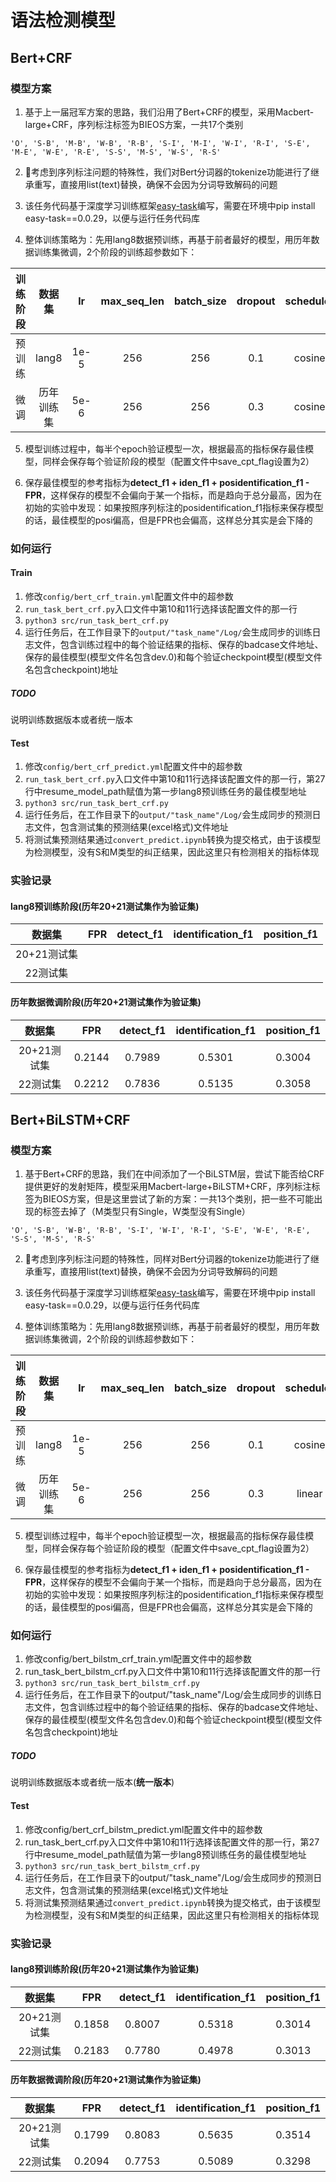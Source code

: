 # 语法检测模型
## Bert+CRF
### 模型方案
1. 基于上一届冠军方案的思路，我们沿用了Bert+CRF的模型，采用Macbert-large+CRF，序列标注标签为BIEOS方案，一共17个类别

`'O', 'S-B', 'M-B', 'W-B', 'R-B', 'S-I', 'M-I', 'W-I', 'R-I', 'S-E', 'M-E', 'W-E', 'R-E', 'S-S', 'M-S', 'W-S', 'R-S'`

2. 考虑到序列标注问题的特殊性，我们对Bert分词器的tokenize功能进行了继承重写，直接用list(text)替换，确保不会因为分词导致解码的问题

3. 该任务代码基于深度学习训练框架[easy-task](https://github.com/AI-confused/easy_task)编写，需要在环境中pip install easy-task==0.0.29，以便与运行任务代码库

4. 整体训练策略为：先用lang8数据预训练，再基于前者最好的模型，用历年数据训练集微调，2个阶段的训练超参数如下：

| 训练阶段| 数据集  | lr     |max_seq_len|batch_size|dropout|scheduler|warmup|epoch|GPU卡数|梯度累积|seed|
|:-------:|:-------:|:-----:|:-------:|:--------:|:------:|:-----:|:--------:|:-----:|:--------:|:--------:|:--------:|
|预训练| lang8   |  1e-5  |256        |256       |0.1    |   cosine|0.0|10   |8|1|99|
|微调| 历年训练集|     5e-6   |256|256|0.3|cosine|0.0|10|8|1|99|

5. 模型训练过程中，每半个epoch验证模型一次，根据最高的指标保存最佳模型，同样会保存每个验证阶段的模型（配置文件中save_cpt_flag设置为2）

6. 保存最佳模型的参考指标为**detect_f1 + iden_f1 + posidentification_f1 - FPR**，这样保存的模型不会偏向于某一个指标，而是趋向于总分最高，因为在初始的实验中发现：如果按照序列标注的posidentification_f1指标来保存模型的话，最佳模型的posi偏高，但是FPR也会偏高，这样总分其实是会下降的

### 如何运行
#### Train
1. 修改`config/bert_crf_train.yml`配置文件中的超参数
2. `run_task_bert_crf.py`入口文件中第10和11行选择该配置文件的那一行
3. `python3 src/run_task_bert_crf.py`
4. 运行任务后，在工作目录下的`output/"task_name"/Log/`会生成同步的训练日志文件，包含训练过程中的每个验证结果的指标、保存的badcase文件地址、保存的最佳模型(模型文件名包含dev.0)和每个验证checkpoint模型(模型文件名包含checkpoint)地址
##### **TODO**
说明训练数据版本或者统一版本
#### Test
1. 修改`config/bert_crf_predict.yml`配置文件中的超参数
2. `run_task_bert_crf.py`入口文件中第10和11行选择该配置文件的那一行，第27行中resume_model_path赋值为第一步lang8预训练任务的最佳模型地址
3. `python3 src/run_task_bert_crf.py`
4. 运行任务后，在工作目录下的`output/"task_name"/Log/`会生成同步的预测日志文件，包含测试集的预测结果(excel格式)文件地址
5. 将测试集预测结果通过`convert_predict.ipynb`转换为提交格式，由于该模型为检测模型，没有S和M类型的纠正结果，因此这里只有检测相关的指标体现
### 实验记录
#### lang8预训练阶段(历年20+21测试集作为验证集)
|数据集|  FPR |   detect_f1 |   identification_f1 |   position_f1 |
|:---:|:---:|:---:|:---:|:---:|
|20+21测试集|||||
|22测试集|||||
#### 历年数据微调阶段(历年20+21测试集作为验证集)
|数据集|  FPR |   detect_f1 |   identification_f1 |   position_f1 |
|:---:|:---:|:---:|:---:|:---:|
|20+21测试集|0.2144|0.7989|0.5301|0.3004|
|22测试集|0.2212|0.7836|0.5135|0.3058|
## Bert+BiLSTM+CRF
### 模型方案
1. 基于Bert+CRF的思路，我们在中间添加了一个BiLSTM层，尝试下能否给CRF提供更好的发射矩阵，模型采用Macbert-large+BiLSTM+CRF，序列标注标签为BIEOS方案，但是这里尝试了新的方案：一共13个类别，把一些不可能出现的标签去掉了（M类型只有Single，W类型没有Single）

`'O', 'S-B', 'W-B', 'R-B', 'S-I', 'W-I', 'R-I', 'S-E', 'W-E', 'R-E', 'S-S', 'M-S', 'R-S'`

2. 考虑到序列标注问题的特殊性，同样对Bert分词器的tokenize功能进行了继承重写，直接用list(text)替换，确保不会因为分词导致解码的问题

3. 该任务代码基于深度学习训练框架[easy-task](https://github.com/AI-confused/easy_task)编写，需要在环境中pip install easy-task==0.0.29，以便与运行任务代码库

4. 整体训练策略为：先用lang8数据预训练，再基于前者最好的模型，用历年数据训练集微调，2个阶段的训练超参数如下：

| 训练阶段| 数据集  | lr     |max_seq_len|batch_size|dropout|scheduler|warmup|epoch|GPU卡数|梯度累积|seed|
|:-------:|:-------:|:-----:|:-----:|:-------:|:--------:|:------:|:-----:|:--------:|:-----:|:--------:|:--------:|
|预训练| lang8   |  1e-5  |256        |256       |0.1    |   cosine|0.0|10   |4|2|99|
|微调| 历年训练集|     5e-6   |256|256|0.3|linear|0.1|10|2|4|99|

5. 模型训练过程中，每半个epoch验证模型一次，根据最高的指标保存最佳模型，同样会保存每个验证阶段的模型（配置文件中save_cpt_flag设置为2）

6. 保存最佳模型的参考指标为**detect_f1 + iden_f1 + posidentification_f1 - FPR**，这样保存的模型不会偏向于某一个指标，而是趋向于总分最高，因为在初始的实验中发现：如果按照序列标注的posidentification_f1指标来保存模型的话，最佳模型的posi偏高，但是FPR也会偏高，这样总分其实是会下降的
### 如何运行
1. 修改config/bert_bilstm_crf_train.yml配置文件中的超参数
2. run_task_bert_bilstm_crf.py入口文件中第10和11行选择该配置文件的那一行
3. `python3 src/run_task_bert_bilstm_crf.py`
4. 运行任务后，在工作目录下的output/"task_name"/Log/会生成同步的训练日志文件，包含训练过程中的每个验证结果的指标、保存的badcase文件地址、保存的最佳模型(模型文件名包含dev.0)和每个验证checkpoint模型(模型文件名包含checkpoint)地址
##### **TODO**
说明训练数据版本或者统一版本(**统一版本**)
#### Test
1. 修改config/bert_crf_bilstm_predict.yml配置文件中的超参数
2. run_task_bert_crf.py入口文件中第10和11行选择该配置文件的那一行，第27行中resume_model_path赋值为第一步lang8预训练任务的最佳模型地址
3. `python3 src/run_task_bert_bilstm_crf.py`
4. 运行任务后，在工作目录下的output/"task_name"/Log/会生成同步的预测日志文件，包含测试集的预测结果(excel格式)文件地址
5. 将测试集预测结果通过`convert_predict.ipynb`转换为提交格式，由于该模型为检测模型，没有S和M类型的纠正结果，因此这里只有检测相关的指标体现
### 实验记录
#### lang8预训练阶段(历年20+21测试集作为验证集)
|数据集|  FPR |   detect_f1 |   identification_f1 |   position_f1 |
|:---:|:---:|:---:|:---:|:---:|
|20+21测试集|0.1858|0.8007|0.5318|0.3014|
|22测试集|0.2183|0.7780|0.4978|0.3013|
#### 历年数据微调阶段(历年20+21测试集作为验证集)
|数据集|  FPR |   detect_f1 |   identification_f1 |   position_f1 |
|:---:|:---:|:---:|:---:|:---:|
|20+21测试集|0.1799|0.8083|0.5635|0.3514|
|22测试集|0.2094|0.7753|0.5089|0.3298|